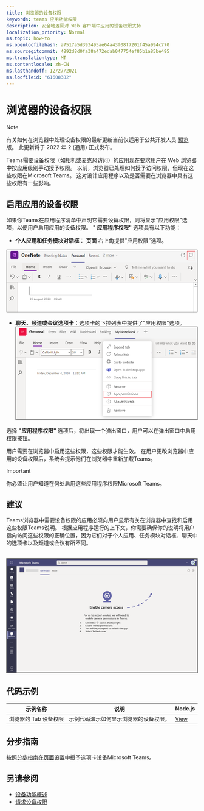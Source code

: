```yaml
---
title: 浏览器的设备权限
keywords: teams 应用功能权限
description: 安全地返回对 Web 客户端中应用的设备权限支持
localization_priority: Normal
ms.topic: how-to
ms.openlocfilehash: a7517a5d393495ae64a43f08f7201f45a994c770
ms.sourcegitcommit: 4892d8d0fa38a472edab047754ef85b1a85be495
ms.translationtype: MT
ms.contentlocale: zh-CN
ms.lasthandoff: 12/27/2021
ms.locfileid: "61608382"
---
```

# <a name="device-permissions-for-the-browser"></a>浏览器的设备权限

> [!NOTE]
> 有关如何在浏览器中处理设备权限的最新更新当前仅适用于公共开发人员 [预览](../../resources/dev-preview/developer-preview-intro.md) 版。 此更新将于 2022 年 2 (通用) 正式发布。


Teams需要设备权限（如相机或麦克风访问）的应用现在要求用户在 Web 浏览器中按应用级别手动授予权限。 以前，浏览器已处理如何授予访问权限，但现在这些权限在Microsoft Teams。 这对设计应用程序以及是否需要在浏览器中具有这些权限有一些影响。

## <a name="enable-apps-device-permissions"></a>启用应用的设备权限
如果你Teams在应用程序清单中声明它需要设备权限，[](native-device-permissions.md#specify-permissions)则将显示"应用权限"选项，以便用户启用应用的设备权限。 " **应用程序权限"** 选项具有以下功能： 

* **个人应用和任务模块对话框**： **页面** 右上角提供"应用权限"选项。
<img src="../../assets/images/tabs/apppermissions.png" alt="App permissions button" width="800"/>

* **聊天、频道或会议选项卡**：选项卡的下拉列表中提供了"应用权限"选项。 ![应用程序权限下拉列表](../../assets/images/tabs/drop-downapppermissions.png)

选择 **"应用程序权限"** 选项后，将出现一个弹出窗口，用户可以在弹出窗口中启用权限按钮。

用户需要在浏览器中启用这些权限，这些权限才能生效。 在用户更改浏览器中应用的设备权限后，系统会提示他们在浏览器中重新加载Teams。

> [!IMPORTANT]
> 你必须让用户知道在何处启用这些应用程序权限Microsoft Teams。 

## <a name="recommendation"></a>建议
Teams浏览器中需要设备权限的应用必须向用户显示有关在浏览器中查找和启用这些权限Teams说明。 根据应用程序运行的上下文，你需要确保你的说明将用户指向访问这些权限的正确位置，因为它们对于个人应用、任务模块对话框、聊天中的选项卡以及频道或会议有所不同。

</br>
<img src="../../assets/images/tabs/enable-access.png" alt="Enable camera access" width="800"/>

## <a name="code-sample"></a>代码示例

|示例名称 | 说明 | Node.js |
|----------------|-----------------|--------------|
| 浏览器的 Tab 设备权限 | 示例代码演示如何显示浏览器的设备权限。 | [View](https://github.com/OfficeDev/Microsoft-Teams-Samples/tree/main/samples/tab-device-permissions/nodejs) |

## <a name="step-by-step-guide"></a>分步指南

按照[分步指南在页面](../../sbs-tab-device-permissions.yml)设置中授予选项卡设备Microsoft Teams。

## <a name="see-also"></a>另请参阅

* [设备功能概述](device-capabilities-overview.md)
* [请求设备权限](native-device-permissions.md)
